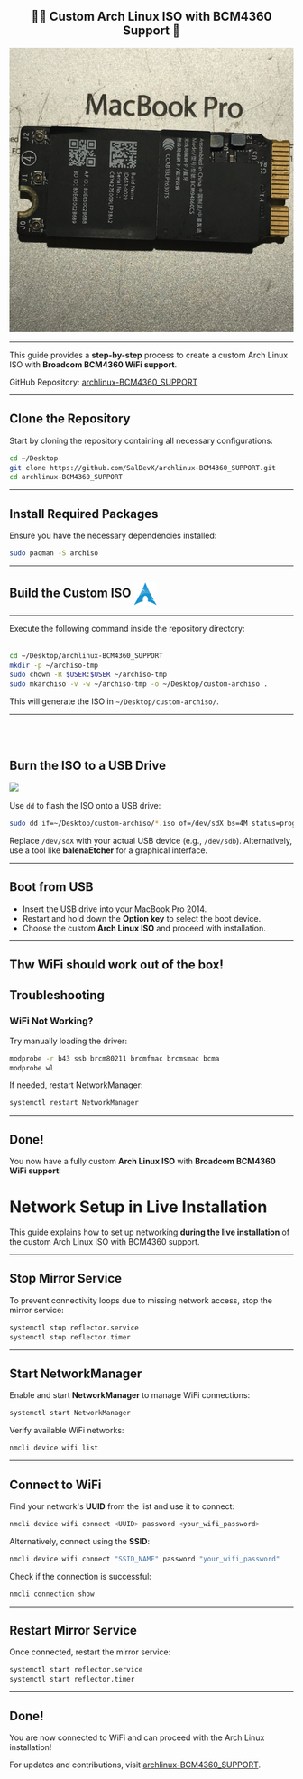 <h2 align="center"><strong> 🫴✨ Custom Arch Linux ISO with BCM4360 Support 🧙 </strong></h2>

<p align="center">
  <img src="images/bcm4360.png" alt="Alt text">
</p>

---

This guide provides a **step-by-step** process to create a custom Arch Linux ISO with **Broadcom BCM4360 WiFi support**.

GitHub Repository: [archlinux-BCM4360_SUPPORT](https://github.com/SalDevX/archlinux-BCM4360_SUPPORT.git)

---

## **Clone the Repository**
Start by cloning the repository containing all necessary configurations:
```bash
cd ~/Desktop
git clone https://github.com/SalDevX/archlinux-BCM4360_SUPPORT.git
cd archlinux-BCM4360_SUPPORT
```

---

## **Install Required Packages**
Ensure you have the necessary dependencies installed:
```bash
sudo pacman -S archiso
```
---

## **Build the Custom ISO** <img src="images/Arch_Linux__Crystal__icon.svg" width="40"  style="vertical-align: middle;"> 
---

Execute the following command inside the repository directory:

```bash

cd ~/Desktop/archlinux-BCM4360_SUPPORT
mkdir -p ~/archiso-tmp
sudo chown -R $USER:$USER ~/archiso-tmp
sudo mkarchiso -v -w ~/archiso-tmp -o ~/Desktop/custom-archiso .
```
This will generate the ISO in `~/Desktop/custom-archiso/`.

---
<br><br>

<h2><b>Burn the ISO to a USB Drive</b></h2> <img src="image/usb.png" width="40" style="vertical-aling: middle:">

Use `dd` to flash the ISO onto a USB drive:
```bash
sudo dd if=~/Desktop/custom-archiso/*.iso of=/dev/sdX bs=4M status=progress && sync
```

Replace `/dev/sdX` with your actual USB device (e.g., `/dev/sdb`). Alternatively, use a tool like **balenaEtcher** for a graphical interface.

---

## **Boot from USB**
- Insert the USB drive into your MacBook Pro 2014.
- Restart and hold down the **Option key** to select the boot device.
- Choose the custom **Arch Linux ISO** and proceed with installation.

---

## **Thw WiFi should work out of the box!**
## **Troubleshooting**
### **WiFi Not Working?**
Try manually loading the driver:
```bash
modprobe -r b43 ssb brcm80211 brcmfmac brcmsmac bcma
modprobe wl
```
If needed, restart NetworkManager:
```bash
systemctl restart NetworkManager
```

---

## **Done!**
You now have a fully custom **Arch Linux ISO** with **Broadcom BCM4360 WiFi support**! 

# Network Setup in Live Installation

This guide explains how to set up networking **during the live installation** of the custom Arch Linux ISO with BCM4360 support.

---

## **Stop Mirror Service**
To prevent connectivity loops due to missing network access, stop the mirror service:
```bash
systemctl stop reflector.service
systemctl stop reflector.timer
```

---

## **Start NetworkManager**
Enable and start **NetworkManager** to manage WiFi connections:
```bash
systemctl start NetworkManager
```

Verify available WiFi networks:
```bash
nmcli device wifi list
```

---

## **Connect to WiFi**
Find your network's **UUID** from the list and use it to connect:
```bash
nmcli device wifi connect <UUID> password <your_wifi_password>
```
Alternatively, connect using the **SSID**:
```bash
nmcli device wifi connect "SSID_NAME" password "your_wifi_password"
```

Check if the connection is successful:
```bash
nmcli connection show
```

---

## **Restart Mirror Service**
Once connected, restart the mirror service:
```bash
systemctl start reflector.service
systemctl start reflector.timer
```

---

## **Done!**
You are now connected to WiFi and can proceed with the Arch Linux installation! 





For updates and contributions, visit [archlinux-BCM4360_SUPPORT](https://github.com/SalDevX/archlinux-BCM4360_SUPPORT.git).

